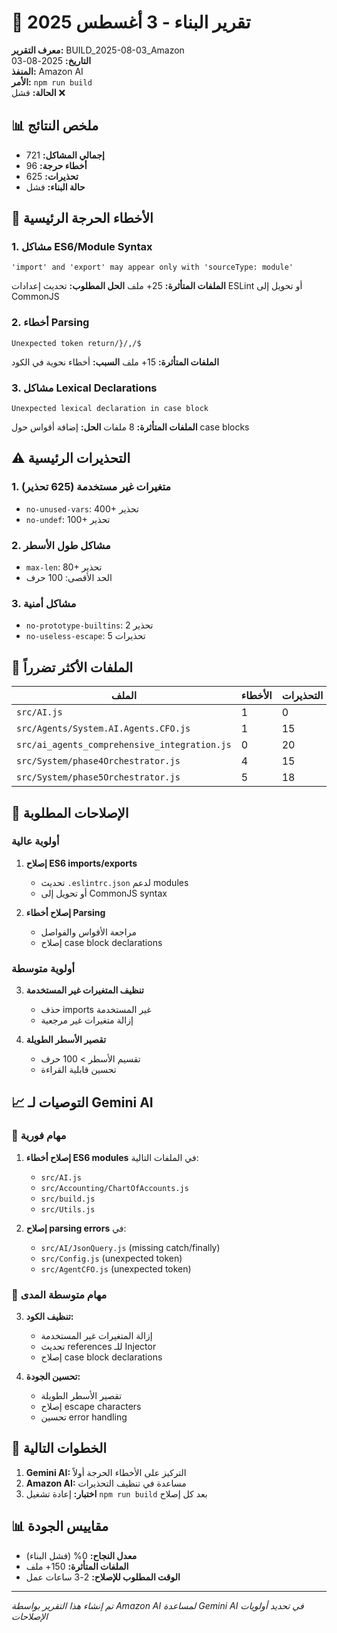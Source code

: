 # 🔧 تقرير البناء - 3 أغسطس 2025

**معرف التقرير:** BUILD_2025-08-03_Amazon  
**التاريخ:** 2025-08-03  
**المنفذ:** Amazon AI  
**الأمر:** `npm run build`  
**الحالة:** فشل ❌

## 📊 ملخص النتائج

- **إجمالي المشاكل:** 721
- **أخطاء حرجة:** 96 
- **تحذيرات:** 625
- **حالة البناء:** فشل

## 🚨 الأخطاء الحرجة الرئيسية

### 1. مشاكل ES6/Module Syntax
```
'import' and 'export' may appear only with 'sourceType: module'
```
**الملفات المتأثرة:** 25+ ملف
**الحل المطلوب:** تحديث إعدادات ESLint أو تحويل إلى CommonJS

### 2. أخطاء Parsing
```
Unexpected token return/}/,/$
```
**الملفات المتأثرة:** 15+ ملف
**السبب:** أخطاء نحوية في الكود

### 3. مشاكل Lexical Declarations
```
Unexpected lexical declaration in case block
```
**الملفات المتأثرة:** 8 ملفات
**الحل:** إضافة أقواس حول case blocks

## ⚠️ التحذيرات الرئيسية

### 1. متغيرات غير مستخدمة (625 تحذير)
- `no-unused-vars`: 400+ تحذير
- `no-undef`: 100+ تحذير

### 2. مشاكل طول الأسطر
- `max-len`: 80+ تحذير
- الحد الأقصى: 100 حرف

### 3. مشاكل أمنية
- `no-prototype-builtins`: 2 تحذير
- `no-useless-escape`: 5 تحذيرات

## 📁 الملفات الأكثر تضرراً

| الملف | الأخطاء | التحذيرات |
|-------|---------|-----------|
| `src/AI.js` | 1 | 0 |
| `src/Agents/System.AI.Agents.CFO.js` | 1 | 15 |
| `src/ai_agents_comprehensive_integration.js` | 0 | 20 |
| `src/System/phase4Orchestrator.js` | 4 | 15 |
| `src/System/phase5Orchestrator.js` | 5 | 18 |

## 🔧 الإصلاحات المطلوبة

### أولوية عالية
1. **إصلاح ES6 imports/exports**
   - تحديث `.eslintrc.json` لدعم modules
   - أو تحويل إلى CommonJS syntax

2. **إصلاح أخطاء Parsing**
   - مراجعة الأقواس والفواصل
   - إصلاح case block declarations

### أولوية متوسطة
3. **تنظيف المتغيرات غير المستخدمة**
   - حذف imports غير المستخدمة
   - إزالة متغيرات غير مرجعية

4. **تقصير الأسطر الطويلة**
   - تقسيم الأسطر > 100 حرف
   - تحسين قابلية القراءة

## 📈 التوصيات لـ Gemini AI

### 🎯 مهام فورية
1. **إصلاح أخطاء ES6 modules** في الملفات التالية:
   - `src/AI.js`
   - `src/Accounting/ChartOfAccounts.js`
   - `src/build.js`
   - `src/Utils.js`

2. **إصلاح parsing errors** في:
   - `src/AI/JsonQuery.js` (missing catch/finally)
   - `src/Config.js` (unexpected token)
   - `src/AgentCFO.js` (unexpected token)

### 🔄 مهام متوسطة المدى
3. **تنظيف الكود:**
   - إزالة المتغيرات غير المستخدمة
   - تحديث references للـ Injector
   - إصلاح case block declarations

4. **تحسين الجودة:**
   - تقصير الأسطر الطويلة
   - إصلاح escape characters
   - تحسين error handling

## 🚀 الخطوات التالية

1. **Gemini AI:** التركيز على الأخطاء الحرجة أولاً
2. **Amazon AI:** مساعدة في تنظيف التحذيرات
3. **اختبار:** إعادة تشغيل `npm run build` بعد كل إصلاح

## 📊 مقاييس الجودة

- **معدل النجاح:** 0% (فشل البناء)
- **الملفات المتأثرة:** 150+ ملف
- **الوقت المطلوب للإصلاح:** 2-3 ساعات عمل

---
*تم إنشاء هذا التقرير بواسطة Amazon AI لمساعدة Gemini AI في تحديد أولويات الإصلاحات*